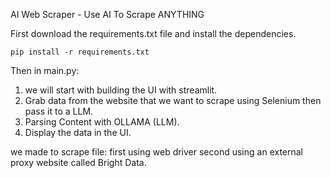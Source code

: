 AI Web Scraper - Use AI To Scrape ANYTHING

First download the requirements.txt file and install the dependencies.

```
pip install -r requirements.txt
```

Then in main.py:
1. we will start with building the UI with streamlit.
2. Grab data from the website that we want to scrape using Selenium then pass it to a LLM. 
3. Parsing Content with OLLAMA (LLM).
4. Display the data in the UI.


we made to scrape file:
first using web driver 
second using an external proxy website called Bright Data.
